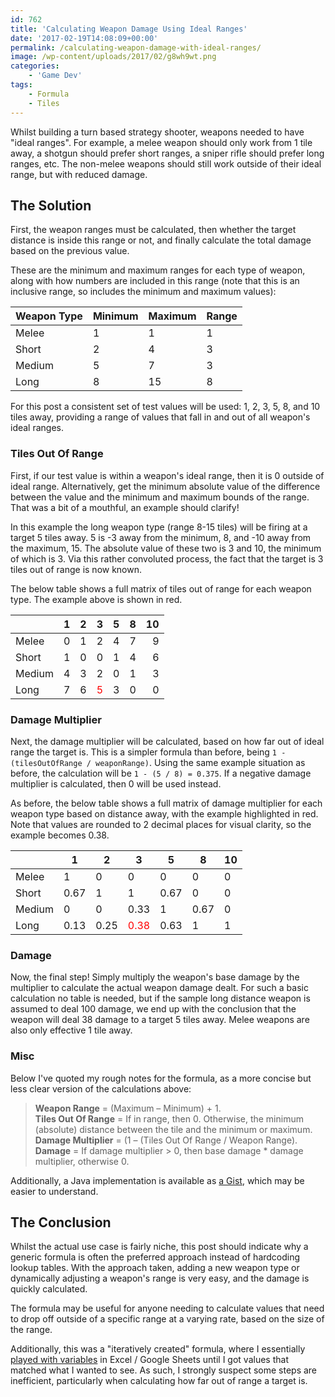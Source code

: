 ```yaml
---
id: 762
title: 'Calculating Weapon Damage Using Ideal Ranges'
date: '2017-02-19T14:08:09+00:00'
permalink: /calculating-weapon-damage-with-ideal-ranges/
image: /wp-content/uploads/2017/02/g8wh9wt.png
categories:
    - 'Game Dev'
tags:
    - Formula
    - Tiles
---
```


Whilst building a turn based strategy shooter, weapons needed to have "ideal ranges". For example, a melee weapon should only work from 1 tile away, a shotgun should prefer short ranges, a sniper rifle should prefer long ranges, etc. The non-melee weapons should still work outside of their ideal range, but with reduced damage.

## The Solution

First, the weapon ranges must be calculated, then whether the target distance is inside this range or not, and finally calculate the total damage based on the previous value.

These are the minimum and maximum ranges for each type of weapon, along with how numbers are included in this range (note that this is an inclusive range, so includes the minimum and maximum values):

| **Weapon Type** | **Minimum** | **Maximum** | **Range** |
|---|---|---|---|
| Melee | 1 | 1 | 1 |
| Short | 2 | 4 | 3 |
| Medium | 5 | 7 | 3 |
| Long | 8 | 15 | 8 |

For this post a consistent set of test values will be used: 1, 2, 3, 5, 8, and 10 tiles away, providing a range of values that fall in and out of all weapon's ideal ranges.

### Tiles Out Of Range

First, if our test value is within a weapon's ideal range, then it is 0 outside of ideal range. Alternatively, get the minimum absolute value of the difference between the value and the minimum and maximum bounds of the range. That was a bit of a mouthful, an example should clarify!

In this example the long weapon type (range 8-15 tiles) will be firing at a target 5 tiles away. 5 is -3 away from the minimum, 8, and -10 away from the maximum, 15. The absolute value of these two is 3 and 10, the minimum of which is 3. Via this rather convoluted process, the fact that the target is 3 tiles out of range is now known.

The below table shows a full matrix of tiles out of range for each weapon type. The example above is shown in red.

|  | 1 | 2 | 3 | 5 | 8 | 10 |
|---|--:|--:|--:|--:|--:|--:|
| Melee | 0 | 1 | 2 | 4 | 7 | 9 |
| Short | 1 | 0 | 0 | 1 | 4 | 6 |
| Medium | 4 | 3 | 2 | 0 | 1 | 3 |
| Long | 7 | 6 | <span style="color: #ff0000;">5</span> | 3 | 0 | 0 |

### Damage Multiplier

Next, the damage multiplier will be calculated, based on how far out of ideal range the target is. This is a simpler formula than before, being `1 - (tilesOutOfRange / weaponRange)`. Using the same example situation as before, the calculation will be `1 - (5 / 8) = 0.375`. If a negative damage multiplier is calculated, then 0 will be used instead.

As before, the below table shows a full matrix of damage multiplier for each weapon type based on distance away, with the example highlighted in red. Note that values are rounded to 2 decimal places for visual clarity, so the example becomes 0.38.

|  | **1** | **2** | **3** | **5** | **8** | **10** |
|---|---|---|---|---|---|---|
| Melee | 1 | 0 | 0 | 0 | 0 | 0 |
| Short | 0.67 | 1 | 1 | 0.67 | 0 | 0 |
| Medium | 0 | 0 | 0.33 | 1 | 0.67 | 0 |
| Long | 0.13 | 0.25 | <span style="color: #ff0000;">0.38</span> | 0.63 | 1 | 1 |

### Damage

Now, the final step! Simply multiply the weapon's base damage by the multiplier to calculate the actual weapon damage dealt. For such a basic calculation no table is needed, but if the sample long distance weapon is assumed to deal 100 damage, we end up with the conclusion that the weapon will deal 38 damage to a target 5 tiles away. Melee weapons are also only effective 1 tile away.

### Misc

Below I've quoted my rough notes for the formula, as a more concise but less clear version of the calculations above:

> **Weapon Range** = (Maximum – Minimum) + 1.  
> **Tiles Out Of Range** = If in range, then 0. Otherwise, the minimum (absolute) distance between the tile and the minimum or maximum.  
> **Damage Multiplier** = (1 – (Tiles Out Of Range / Weapon Range).  
> **Damage** = If damage multiplier &gt; 0, then base damage \* damage multiplier, otherwise 0.

Additionally, a Java implementation is available as [a Gist](https://gist.github.com/JakeSteam/ffc0bef0977e3c9709d3202fbeb803bf), which may be easier to understand.

## The Conclusion

Whilst the actual use case is fairly niche, this post should indicate why a generic formula is often the preferred approach instead of hardcoding lookup tables. With the approach taken, adding a new weapon type or dynamically adjusting a weapon's range is very easy, and the damage is quickly calculated.

The formula may be useful for anyone needing to calculate values that need to drop off outside of a specific range at a varying rate, based on the size of the range.

Additionally, this was a "iteratively created" formula, where I essentially [played with variables](https://i.imgur.com/QO62X0P.png) in Excel / Google Sheets until I got values that matched what I wanted to see. As such, I strongly suspect some steps are inefficient, particularly when calculating how far out of range a target is.